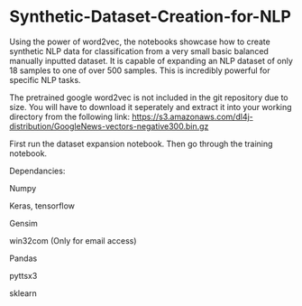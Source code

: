 # Synthetic-Dataset-Creation-for-NLP

Using the power of word2vec, the notebooks showcase how to create synthetic NLP data for classification from a very small basic balanced manually inputted dataset. It is capable of expanding an NLP dataset of only 18 samples to one of over 500 samples. This is incredibly powerful for specific NLP tasks.

The pretrained google word2vec is not included in the git repository due to size. You will have to download it seperately and extract it into your working directory from the following link:
https://s3.amazonaws.com/dl4j-distribution/GoogleNews-vectors-negative300.bin.gz

First run the dataset expansion notebook. Then go through the training notebook.


Dependancies: 

Numpy

Keras, tensorflow

Gensim

win32com (Only for email access)

Pandas

pyttsx3

sklearn
